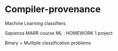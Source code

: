 # Compiler-provenance
Machine Learning classifiers

Sapienza MARR course ML : HOMEWORK 1 project

Binary + Multiple classification problems
